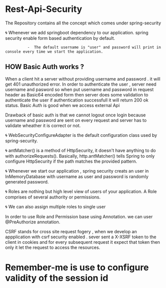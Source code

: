 # Rest-Api-Security
The Repository contains all the concept which comes under spring-security 

🌀 Whenever we add springboot dependency to our application. spring security enable form based authentication by default.
                
              -  The default username is "user" and password will print in console every time we start the application.
                
## HOW Basic Auth works ?

When a client hit a server without providing username and password . it will get 401 unauthorized error. 
In order to authenticate the user , server need username and pasword so when put username and password in request header as Basic64 encoded form then server does some 
validation to authenticate the user if authentication successfull it will return 200 ok status.
Basic Auth is good when we access external Api

Drawback of basic auth is that we cannot logout once login because username and password are sent on every request and server has to validate wheather it is correct or not.

🌀 WebSecurityConfigureAdapter is the default configuration class used by spring-security.

🌀 antMatcher() is a method of HttpSecurity, it doesn't have anything to do with authorizeRequests(). Basically, http.antMatcher() tells Spring to only configure HttpSecurity if the path matches the provided pattern.

🌀 Whenever we start our application , spring security creats an user in InMemoryDatabase with username as user and password is randomly generated password.

🌀 Roles are nothing but high level view of users of your application. A Role comprises of several authority or permissions.

🌀 We can also assign multiple roles to single user 

In order to use Role and Permission base using Annotation. we can user @PreAuthorize annotation.


CSRF stands for cross site request fogery , when we develop an appplication with csrf security enabled . sever sent a X-XSRF token to the client in cookies and for every subsequent request it expect that token then only it let the request to access the resources.


# Remember-me is use to configure validity of the session id 













